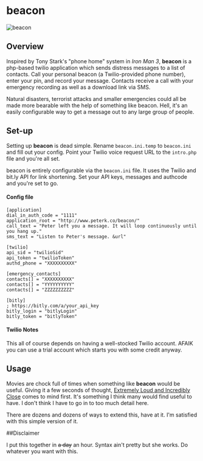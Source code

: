 # beacon

![beacon](http://oyster.ignimgs.com/wordpress/stg.ign.com/2012/10/ET_topart21.jpg)

## Overview

Inspired by Tony Stark's "phone home" system in *Iron Man 3*, **beacon** is a php-based twilio application which sends distress messages to a list of contacts. Call your personal beacon (a Twilio-provided phone number), enter your pin, and record your message. Contacts receive a call with your emergency recording as well as a download link via SMS.

Natural disasters, terrorist attacks and smaller emergencies could all be made more bearable with the help of something like beacon. Hell, it's an easily configurable way to get a message out to any large group of people.

## Set-up

Setting up **beacon** is dead simple. Rename `beacon.ini.temp` to `beacon.ini` and fill out your config. Point your Twilio voice request URL to the `intro.php` file and you're all set.

beacon is entirely configurable via the `beacon.ini` file. It uses the Twilio and bit.ly API for link shortening. Set your API keys, messages and authcode and you're set to go.  

#### Config file

	[application]
	dial_in_auth_code = "1111" 
	application_root = "http://www.peterk.co/beacon/"
	call_text = "Peter left you a message. It will loop continuously until you hang up."
	sms_text = "Listen to Peter's message. &url"

	[twilio]
	api_sid = "twilioSid"
	api_token = "twilioToken"
	authd_phone = "XXXXXXXXXX"

	[emergency_contacts]
	contacts[] = "XXXXXXXXXX"
	contacts[] = "YYYYYYYYYY"
	contacts[] = "ZZZZZZZZZZ"

	[bitly]
	; https://bitly.com/a/your_api_key
	bitly_login = "bitlyLogin"
	bitly_token = "bitlyToken"
	
#### Twilio Notes

This all of course depends on having a well-stocked Twilio account. AFAIK you can use a trial account which starts you with some credit anyway.

## Usage

Movies are chock full of times when something like **beacon** would be useful. Giving it a few seconds of thought, [Extremely Loud and Incredibly Close](http://www.youtube.com/watch?v=dvkB0OmLGDc) comes to mind first. It's something I think many would find useful to have. I don't think I have to go in to too much detail here.

There are dozens and dozens of ways to extend this, have at it. I'm satisfied with this simple version of it.

##Disclaimer

I put this together in ~~a day~~ an hour. Syntax ain't pretty but she works. Do whatever you want with this.